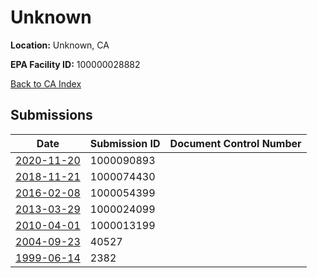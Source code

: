 # Unknown

**Location:** Unknown, CA

**EPA Facility ID:** 100000028882

[Back to CA Index](../../index.md)

## Submissions

| Date | Submission ID | Document Control Number |
|------|--------------|-------------------------|
| [2020-11-20](submissions/1000090893.md) | 1000090893 |  |
| [2018-11-21](submissions/1000074430.md) | 1000074430 |  |
| [2016-02-08](submissions/1000054399.md) | 1000054399 |  |
| [2013-03-29](submissions/1000024099.md) | 1000024099 |  |
| [2010-04-01](submissions/1000013199.md) | 1000013199 |  |
| [2004-09-23](submissions/40527.md) | 40527 |  |
| [1999-06-14](submissions/2382.md) | 2382 |  |
